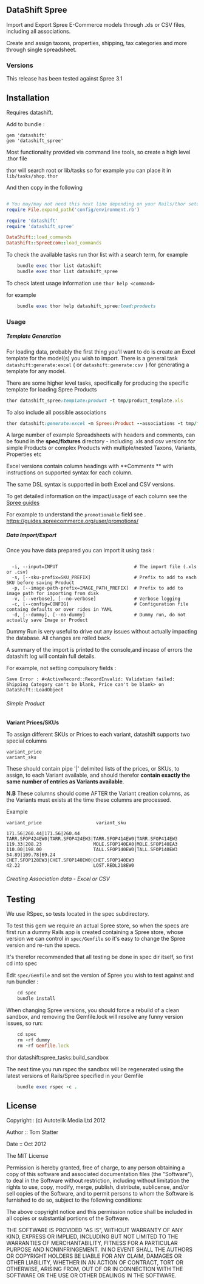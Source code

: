 ##  DataShift Spree

Import and Export Spree E-Commerce models through .xls or CSV  files, including all associations.

Create and assign taxons, properties, shipping, tax categories and more through single spreadsheet.

### Versions

This release has been tested against Spree 3.1

## Installation

Requires datashift.

Add to bundle :

    gem 'datashift'
    gem 'datashift_spree'

Most functionality provided via command line tools, so create a high level .thor file 

thor will search root or lib/tasks so for example you can place it in `lib/tasks/shop.thor`

And then copy in the following

```ruby

# You may/may not need this next line depending on your Rails/thor setup
require File.expand_path('config/environment.rb')

require 'datashift'
require 'datashift_spree'

DataShift::load_commands
DataShift::SpreeEcom::load_commands
```

To check the available tasks run thor list with a search term, for example

```ruby
    bundle exec thor list datashift
    bundle exec thor list datashift_spree
```
To check latest usage information use ```thor help <command>```

for example

```ruby
    bundle exec thor help datashift_spree:load:products
```

### Usage

##### Template Generation

For loading data, probably the first thing you'll want to do is create an Excel template for the model(s) you wish to import. There is a general task `datashift:generate:excel` ( or ```datashift:generate:csv ```) for generating a template for any model.

There are some higher level tasks, specifically for producing the specific template for loading Spree Products

```ruby
thor datashift_spree:template:product -t tmp/product_template.xls
```

To also include all possible associations

```ruby
thor datashift:generate:excel -m Spree::Product --associations -t tmp/full_product_template.xls
```

A large number of example Spreadsheets with headers and comments, can be found in the **spec/fixtures** directory - including .xls and csv versions for simple Products or complex Products with multiple/nested Taxons, Variants, Properties etc 

Excel versions contain column headings with **Comments ** with instructions on supported syntax for each column. 

The same DSL syntax is supported in both Excel and CSV versions.

To get detailed information on the impact/usage of each column see the [Spree guides](https://guides.spreecommerce.org) 

For example to understand the `promotionable` field see . https://guides.spreecommerce.org/user/promotions/


##### Data Import/Export

Once you have data prepared you can import it using task : 

```thor datashift_spree:load:products

  -i, --input=INPUT                            # The import file (.xls or .csv)
  -s, [--sku-prefix=SKU_PREFIX]                # Prefix to add to each SKU before saving Product
  -p, [--image-path-prefix=IMAGE_PATH_PREFIX]  # Prefix to add to image path for importing from disk
  -v, [--verbose], [--no-verbose]              # Verbose logging
  -c, [--config=CONFIG]                        # Configuration file containg defaults or over rides in YAML
  -d, [--dummy], [--no-dummy]                  # Dummy run, do not actually save Image or Product
```

Dummy Run is very useful to drive out any issues without actually impacting the database. All changes are rolled back.

A summary of the import is printed to the console,and incase of errors the datashift log will contain full details.

For example, not setting compulsory fields :

```Save Error : #<ActiveRecord::RecordInvalid: Validation failed: Shipping Category can't be blank, Price can't be blank> on DataShift::LoadObject```

###### Simple Product

**Variant Prices/SKUs**

To assign different SKUs or Prices to each variant, datashift supports two special columns

    variant_price
    variant_sku

These should contain pipe '|' delimited lists of the prices, or SKUs, to assign, to each Variant available, and should therefor **contain exactly the same number of entries as Variants available**.

**N.B** These columns should come AFTER the Variant creation columns, as the Variants must exists at the time these columns are processed.

Example

    variant_price	                 variant_sku

```
171.56|260.44|171.56|260.44	TARR.SFOP424EW0|TARR.SFOP424EW3|TARR.SFOP414EW0|TARR.SFOP414EW3     
119.33|208.23	                MOLE.SFOP140EA0|MOLE.SFOP140EA3
110.00|198.00	                TALL.SFOP140EW0|TALL.SFOP140EW3
54.89|109.78|69.24	        CHET.SFOP128EW3|CHET.SFOP140EW0|CHET.SFOP140EW3
42.22	                        LOST.REDL218EW0
```

###### Creating Association data - Excel or CSV


## Testing

We use RSpec, so tests located in the spec subdirectory.

To test this gem we require an actual Spree store, so when the specs are first run 
a dummy Rails app is created containing a Spree store, whose version we can control in `spec/Gemfile`
so it's easy to change the Spree version and re-run the specs.

It's therefor recommended that all testing be done in spec dir itself, so first cd into spec

Edit `spec/Gemfile` and set the version of Spree you wish to test against and run bundler :

```ruby 
    cd spec
    bundle install
```

When changing Spree versions, you should force a rebuild of a clean sandbox, and removing the Gemfile.lock will 
resolve any funny version issues, so  run:

```ruby 
    cd spec
    rm -rf dummy
    rm -rf Gemfile.lock
```

thor datashift:spree_tasks:build_sandbox


The next time you run rspec the sandbox will be regenerated using the latest versions of Rails/Spree specified in your Gemfile

```ruby 
    bundle exec rspec -c .
```

## License

Copyright:: (c) Autotelik Media Ltd 2012

Author ::   Tom Statter

Date ::     Oct 2012

The MIT License

Permission is hereby granted, free of charge, to any person obtaining a copy
of this software and associated documentation files (the "Software"), to deal
in the Software without restriction, including without limitation the rights
to use, copy, modify, merge, publish, distribute, sublicense, and/or sell
copies of the Software, and to permit persons to whom the Software is
furnished to do so, subject to the following conditions:

The above copyright notice and this permission notice shall be included in
all copies or substantial portions of the Software.

THE SOFTWARE IS PROVIDED "AS IS", WITHOUT WARRANTY OF ANY KIND, EXPRESS OR
IMPLIED, INCLUDING BUT NOT LIMITED TO THE WARRANTIES OF MERCHANTABILITY,
FITNESS FOR A PARTICULAR PURPOSE AND NONINFRINGEMENT. IN NO EVENT SHALL THE
AUTHORS OR COPYRIGHT HOLDERS BE LIABLE FOR ANY CLAIM, DAMAGES OR OTHER
LIABILITY, WHETHER IN AN ACTION OF CONTRACT, TORT OR OTHERWISE, ARISING FROM,
OUT OF OR IN CONNECTION WITH THE SOFTWARE OR THE USE OR OTHER DEALINGS IN
THE SOFTWARE.
